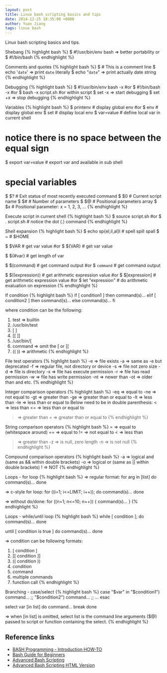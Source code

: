 ```yaml
---
layout: post
title: Linux bash scripting basics and tips
date: 2014-12-25 18:35:00 +0800
author: Yuan Jiang
tags: linux bash
---
```


Linux bash scripting basics and tips.

Shebang
{% highlight bash %}
$ #!/usr/bin/env bash => better portability
or
$ #!/bin/bash
{% endhighlight %}

Comments and quotes
{% highlight bash %}
$ # This is a comment line
$ echo '`date`' => print `date` literally
$ echo "`date`" => print actually date string
{% endhighlight %}

Debugging
{% highlight bash %}
$ #!/usr/bin/env bash -x
#or
$ #!/bin/bash -x
#or
$ bash -x script.sh
#or within script
$ set -x => start debugging
$ set +x => stop debugging
{% endhighlight %}

Variables
{% highlight bash %}
$ printenv # display global env
#or
$ env # display global env
$ set # display local env
$ var=value # define local var in current shell
# notice there is no space between the equal sign
$ export var=value # export var and available in sub shell
# special variables
$ $? # Exit status of most recently executed command
$ $0 # Current script name
$ $# # Number of parameters
$ $@ # Positional parameters array
$ $x # Positional parameter: x = 1, 2, 3, ...
{% endhighlight %}

Execute script in current shell
{% highlight bash %}
$ source script.sh
#or
$ . script.sh # notice the dot (.) command
{% endhighlight %}

Shell expansion
{% highlight bash %}
$ echo sp{el,il,al}l # spell spill spall
$ ~ # $HOME

$ $VAR # get var value
#or
$ ${VAR} # get var value

$ ${#var} # get length of var

$ $(command) # get command output
#or
$ `command` # get command output

$ $((expression)) # get arithmetic expression value
#or
$ $[expression] # get arithmetic expression value
#or
$ let "expression" # do arithmetic evaluation on expression
{% endhighlight %}

If condition
{% highlight bash %}
if [ condition1 ]
then
  command(s)...
elif [ condition2 ]
then
  command(s)...
else
  command(s)...
fi

where condition can be the following:
1) test => builtin
2) /usr/bin/test
3) [ ]
4) [[ ]]
5) /usr/bin/[
6) command => omit the [ or [[
7) (( )) => arithmetic
{% endhighlight %}

File test operators
{% highlight bash %}
-e => file exists
-a => same as -e but deprecated
-f => regular file, not directory or device
-s => file not zero size
-d => file is directory
-x => file has execute permission
-r => file has read permission
-w => file has write permission
-nt => newer than
-ot => older than
and etc.
{% endhighlight %}

Integer comparison operators
{% highlight bash %}
-eq => equal to
-ne => not equal to
-gt => greater than
-ge => greater than or equal to
-lt => less than
-le => less than  or equal to
Below need to be in double parenthesis:
<   => less than
<=  => less than or equal to
>   => greater than
>=  => greater than or equal to
{% endhighlight %}

String comparison operators
{% highlight bash %}
=  => equal to (whitespace around)
== => equal to
!= => not equal to
<  => less than
>  => greater than
-z => is null, zero length
-n => is not null
{% endhighlight %}

Compound comparison operators
{% highlight bash %}
-a  => logical and (same as && within double brackets)
-o  => logical or (same as || within double brackets)
!   => NOT
{% endhighlight %}

Loops - for loop
{% highlight bash %}
=> regular format:
for arg in [list]
do
  command(s)...
done

=> c-style for loop:
for ((i=1; i<=LIMIT; i++)); do
  command(s)...
done

=> without do/done:
for ((n=1; n<=10; n++))
{
  command(s)...
}
{% endhighlight %}

Loops - while/until loop
{% highlight bash %}
while [ condition ]; do
  command(s)...
done

until [ condition is true ]
do
  command(s)...
done

=> condition can be following formats:
1) [ condition ]
2) [[ condition ]]
3) (( condition ))
4) condition
5) command
6) multiple commands
7) function call
{% endhighlight %}

Branching - case/select
{% highlight bash %}
case "$var" in
  "$condition1")
  command...
  ;;
  "$condition2")
  command...
  ;;
  ...
esac

select var [in list]
do
  command...
  break
done

=> when [in list] is omitted, select list is the command line arguments ($@) passed to script or function containing the select.
{% endhighlight %}



## Reference links
- [BASH Programming - Introduction HOW-TO
](http://tldp.org/HOWTO/Bash-Prog-Intro-HOWTO.html)
- [Bash Guide for Beginners
](http://www.tldp.org/LDP/Bash-Beginners-Guide/html/index.html)
- [Advanced Bash Scripting](http://www.tldp.org/LDP/abs/abs-guide.pdf)
- [Advanced Bash Scripting HTML Version](http://www.tldp.org/LDP/abs/html/)
